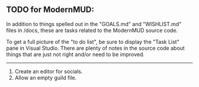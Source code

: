 
TODO for ModernMUD:
-------------------

In addition to things spelled out in the "GOALS.md" and "WISHLIST.md" files in
/docs, these are tasks related to the ModernMUD source code.

To get a full picture of the "to do list", be sure to display the "Task List"
pane in Visual Studio. There are plenty of notes in the source code about things
that are just not right and/or need to be improved.

------------

1. Create an editor for socials.
2. Allow an empty guild file.

